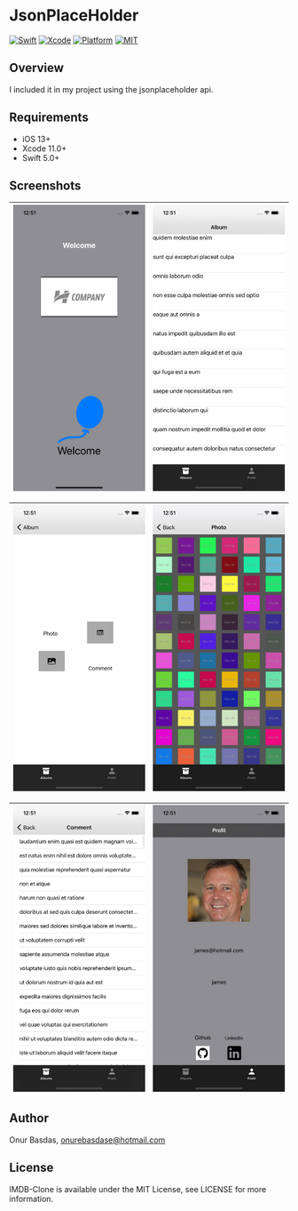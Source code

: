 # JsonPlaceHolder

[![Swift](https://img.shields.io/badge/Swift-5-orange.svg)](https://swift.org)
[![Xcode](https://img.shields.io/badge/Xcode-12.4-blue.svg)](https://developer.apple.com/xcode)
[![Platform](https://img.shields.io/badge/platforms-iOS%20%7C%20-green.svg)](https://github.com/sozman/instagram-clone-swiftUI.git)
[![MIT](https://img.shields.io/badge/licenses-MIT-red.svg)](https://opensource.org/licenses/MIT)

## Overview
I included it in my project using the jsonplaceholder api.

## Requirements
* iOS 13+
* Xcode 11.0+
* Swift 5.0+


## Screenshots

| ![Search](images/login.png) | ![HomeDark](images/album.png) | 
|:---:|:---:|

| ![Search Typing](images/segment.png) | ![HomeDark](images/photos.png) | 
|:---:|:---:|

| ![Result](images/comments.png) | ![HomeDark](images/profil.png) | 
|:---:|:---:|


## Author
Onur Basdas, onurebasdase@hotmail.com

## License
IMDB-Clone is available under the MIT License, see LICENSE for more information.

